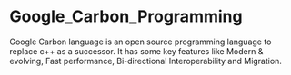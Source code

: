 # Google_Carbon_Programming
Google Carbon language is an open source programming language to replace c++ as a successor. It has some key features like Modern &amp; evolving, Fast performance, Bi-directional Interoperability and Migration.
